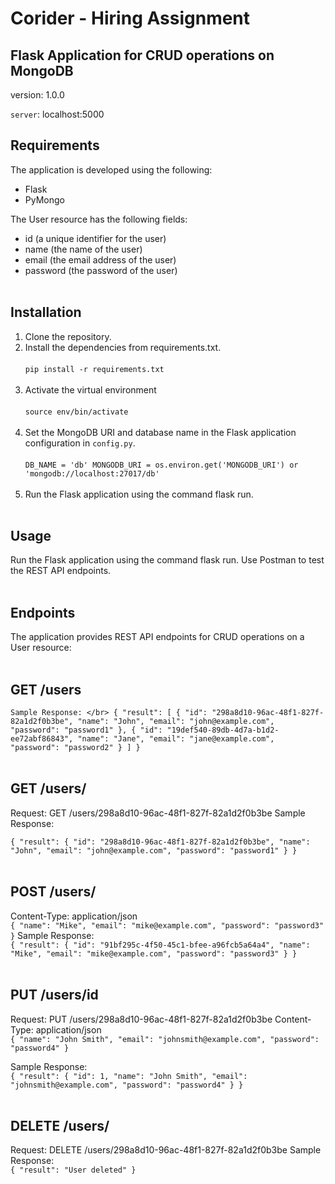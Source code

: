 # Corider - Hiring Assignment

## Flask Application for CRUD operations on MongoDB

version: 1.0.0

`server`: localhost:5000


## Requirements
The application is developed using the following:

- Flask
- PyMongo


The User resource has the following fields:

- id (a unique identifier for the user)
- name (the name of the user)
- email (the email address of the user)
- password (the password of the user)
</br></br>
## Installation
1. Clone the repository.
2. Install the dependencies from requirements.txt.</br><br>
    `
        pip install -r requirements.txt
    `
    <br><br>
3. Activate the virtual environment</br><br>
    `
        source env/bin/activate
    `
    <br><br>
3. Set the MongoDB URI and database name in the Flask application configuration in `config.py`.<br><br>
`
DB_NAME = 'db'
    MONGODB_URI = os.environ.get('MONGODB_URI') or 'mongodb://localhost:27017/db'
`
<br><br>
4. Run the Flask application using the command flask run.
</br></br>
## Usage
Run the Flask application using the command flask run.
Use Postman to test the REST API endpoints.
</br></br>
## Endpoints
The application provides REST API endpoints for CRUD operations on a User resource:
</br></br>
## GET /users
`
Sample Response: </br>
{
    "result": [
        {
            "id": "298a8d10-96ac-48f1-827f-82a1d2f0b3be",
            "name": "John",
            "email": "john@example.com",
            "password": "password1"
        },
        {
            "id": "19def540-89db-4d7a-b1d2-ee72abf86843",
            "name": "Jane",
            "email": "jane@example.com",
            "password": "password2"
        }
    ]
}
`
</br></br>
## GET /users/<id> 
Request: GET /users/298a8d10-96ac-48f1-827f-82a1d2f0b3be
Sample Response: </br>

`
{
    "result": {
        "id": "298a8d10-96ac-48f1-827f-82a1d2f0b3be",
        "name": "John",
        "email": "john@example.com",
        "password": "password1"
    }
}
`
</br></br>
## POST /users/
Content-Type: application/json</br>
`
{
    "name": "Mike",
    "email": "mike@example.com",
    "password": "password3"
}
`
Sample Response:</br>
`
{
    "result": {
        "id": "91bf295c-4f50-45c1-bfee-a96fcb5a64a4",
        "name": "Mike",
        "email": "mike@example.com",
        "password": "password3"
    }
}
`
</br></br>
## PUT /users/id
Request: PUT /users/298a8d10-96ac-48f1-827f-82a1d2f0b3be
Content-Type: application/json</br>
`
{
    "name": "John Smith",
    "email": "johnsmith@example.com",
    "password": "password4"
}
`

Sample Response:</br>
`
{
    "result": {
        "id": 1,
        "name": "John Smith",
        "email": "johnsmith@example.com",
        "password": "password4"
    }
}
`
</br></br>
## DELETE /users/<id> 
Request: DELETE /users/298a8d10-96ac-48f1-827f-82a1d2f0b3be
Sample Response: </br>
`
{
    "result": "User deleted"
}
`